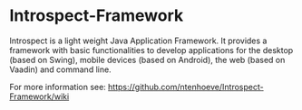 Introspect-Framework
====================
Introspect is a light weight Java Application Framework. It provides a framework with basic functionalities to develop applications for the desktop (based on Swing), mobile devices (based on Android), the web (based on Vaadin) and command line.

For more information see: https://github.com/ntenhoeve/Introspect-Framework/wiki
